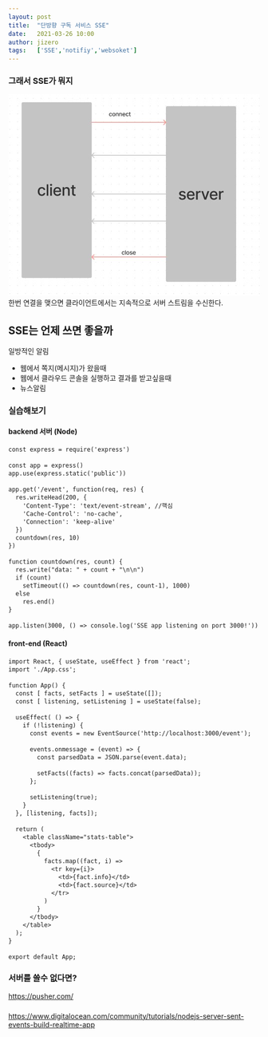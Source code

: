 ```yaml
---
layout: post
title:  "단방향 구독 서비스 SSE"
date:   2021-03-26 10:00
author: jizero
tags:	['SSE','notifiy','websoket']
---
```





### 그래서 SSE가 뭐지
<img src="/assets/img/2022/sse01.jpg" style="max-width:100%;">
한번 연결을 맺으면 클라이언트에서는 지속적으로 서버 스트림을 수신한다.

## SSE는 언제 쓰면 좋을까
일방적인 알림
- 웹에서 쪽지(메시지)가 왔을때
- 웹에서 클라우드 콘솔을 실행하고 결과를 받고싶을때
- 뉴스알림 

### 실습해보기

#### backend 서버 (Node)
```
const express = require('express')

const app = express()
app.use(express.static('public'))

app.get('/event', function(req, res) {
  res.writeHead(200, {
    'Content-Type': 'text/event-stream', //핵심
    'Cache-Control': 'no-cache',
    'Connection': 'keep-alive'
  })
  countdown(res, 10)
})

function countdown(res, count) {
  res.write("data: " + count + "\n\n")
  if (count)
    setTimeout(() => countdown(res, count-1), 1000)
  else
    res.end()
}

app.listen(3000, () => console.log('SSE app listening on port 3000!'))
```

#### front-end (React)



```
import React, { useState, useEffect } from 'react';
import './App.css';

function App() {
  const [ facts, setFacts ] = useState([]);
  const [ listening, setListening ] = useState(false);

  useEffect( () => {
    if (!listening) {
      const events = new EventSource('http://localhost:3000/event');

      events.onmessage = (event) => {
        const parsedData = JSON.parse(event.data);

        setFacts((facts) => facts.concat(parsedData));
      };

      setListening(true);
    }
  }, [listening, facts]);

  return (
    <table className="stats-table">
      <tbody>
        {
          facts.map((fact, i) =>
            <tr key={i}>
              <td>{fact.info}</td>
              <td>{fact.source}</td>
            </tr>
          )
        }
      </tbody>
    </table>
  );
}

export default App;
```



### 서버를 쓸수 없다면?
https://pusher.com/

###
https://www.digitalocean.com/community/tutorials/nodejs-server-sent-events-build-realtime-app
